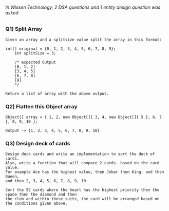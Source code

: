 ###### In Wissen Technology, 2 DSA questions and 1 entity design question was asked.

### Q1) Split Array
    Given an array and a splitsize value split the array in this format:
    
    int[] original = {0, 1, 2, 3, 4, 5, 6, 7, 8, 9};
		int splitSize = 3;
		
		/* expected Output 
		[0, 1, 2]
		[3, 4, 5]
		[6, 7, 8]
		[9]
		*/

    Return a list of array with the above output.

### Q2) Flatten this Object array

    Object[] array = { 1, 2, new Object[]{ 3, 4, new Object[]{ 5 }, 6, 7 }, 8, 9, 10 };

    Output -> {1, 2, 3, 4, 5, 6, 7, 8, 9, 10}

### Q3) Design deck of cards

    Design deck cards and write an implementation to sort the deck of cards.
    Also, write a function that will compare 2 cards. based on the card value.
    For example Ace has the highest value, then Joker then King, and then Queen, 
    and then 2, 3, 4, 5, 6, 7, 8, 9, 10.

    Sort the 52 cards where the heart has the highest priority then the spade then the diamond and then 
    the club and within those suits, the card will be arranged based on the conditions given above.